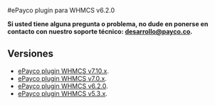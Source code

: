 #ePayco plugin para WHMCS v6.2.0

**Si usted tiene alguna pregunta o problema, no dude en ponerse en contacto con nuestro soporte técnico: desarrollo@payco.co.**


## Versiones
* [ePayco plugin WHMCS v7.10.x](https://github.com/epayco/Plugin_ePayco_WHMCS/releases/tag/v7.10).
* [ePayco plugin WHMCS v7.0.x](https://github.com/epayco/Plugin_ePayco_WHMCS/releases/tag/7.0.x).
* [ePayco plugin WHMCS v6.2.0](https://github.com/epayco/Plugin_ePayco_WHMCS/releases/tag/6.2.0).
* [ePayco plugin WHMCS v5.3.x](https://github.com/epayco/Plugin_ePayco_WHMCS/releases/tag/5.3.x).

